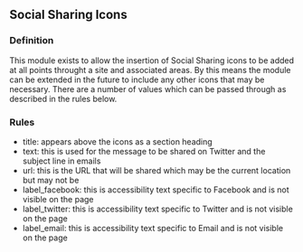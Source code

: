 ## Social Sharing Icons

### Definition
This module exists to allow the insertion of Social Sharing icons to be added at all points throught a site and associated areas. By this means the module can be extended in the future to include any other icons that may be necessary. There are a number of values which can be passed through as described in the rules below.

### Rules
* title: appears above the icons as a section heading
* text: this is used for the message to be shared on Twitter and the subject line in emails
* url: this is the URL that will be shared which may be the current location but may not be
* label_facebook: this is accessibility text specific to Facebook and is not visible on the page
* label_twitter: this is accessibility text specific to Twitter and is not visible on the page
* label_email: this is accessibility text specific to Email and is not visible on the page

<!--
### Examples

* [Code example](No example on Master yet)
* [Live example](No example on Live yet)
-->
